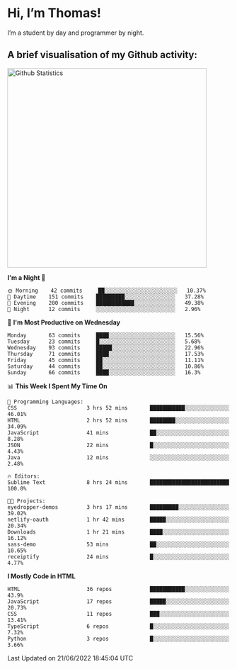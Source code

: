 # Hi, I’m Thomas!
I’m a student by day and programmer by night.

## A brief visualisation of my Github activity:

<img title="My Github Statistics" alt="Github Statistics" width="450px" src="https://github-readme-stats.vercel.app/api?username=thomasrettig&show_icons=true&include_all_commits=true&count_private=true&&hide=issues&theme=tokyonight&border_radius=6px"/>

<!--START_SECTION:waka-->
**I'm a Night 🦉** 

```text
🌞 Morning    42 commits     ██░░░░░░░░░░░░░░░░░░░░░░░   10.37% 
🌆 Daytime    151 commits    █████████░░░░░░░░░░░░░░░░   37.28% 
🌃 Evening    200 commits    ████████████░░░░░░░░░░░░░   49.38% 
🌙 Night      12 commits     ░░░░░░░░░░░░░░░░░░░░░░░░░   2.96%

```
📅 **I'm Most Productive on Wednesday** 

```text
Monday       63 commits     ████░░░░░░░░░░░░░░░░░░░░░   15.56% 
Tuesday      23 commits     █░░░░░░░░░░░░░░░░░░░░░░░░   5.68% 
Wednesday    93 commits     █████░░░░░░░░░░░░░░░░░░░░   22.96% 
Thursday     71 commits     ████░░░░░░░░░░░░░░░░░░░░░   17.53% 
Friday       45 commits     ██░░░░░░░░░░░░░░░░░░░░░░░   11.11% 
Saturday     44 commits     ██░░░░░░░░░░░░░░░░░░░░░░░   10.86% 
Sunday       66 commits     ████░░░░░░░░░░░░░░░░░░░░░   16.3%

```


📊 **This Week I Spent My Time On** 

```text
💬 Programming Languages: 
CSS                      3 hrs 52 mins       ███████████░░░░░░░░░░░░░░   46.01% 
HTML                     2 hrs 52 mins       ████████░░░░░░░░░░░░░░░░░   34.09% 
JavaScript               41 mins             ██░░░░░░░░░░░░░░░░░░░░░░░   8.28% 
JSON                     22 mins             █░░░░░░░░░░░░░░░░░░░░░░░░   4.43% 
Java                     12 mins             ░░░░░░░░░░░░░░░░░░░░░░░░░   2.48%

🔥 Editors: 
Sublime Text             8 hrs 24 mins       █████████████████████████   100.0%

🐱‍💻 Projects: 
eyedropper-demos         3 hrs 17 mins       █████████░░░░░░░░░░░░░░░░   39.02% 
netlify-oauth            1 hr 42 mins        █████░░░░░░░░░░░░░░░░░░░░   20.34% 
Downloads                1 hr 21 mins        ████░░░░░░░░░░░░░░░░░░░░░   16.12% 
sass-demo                53 mins             ██░░░░░░░░░░░░░░░░░░░░░░░   10.65% 
receiptify               24 mins             █░░░░░░░░░░░░░░░░░░░░░░░░   4.77%

```

**I Mostly Code in HTML** 

```text
HTML                     36 repos            ███████████░░░░░░░░░░░░░░   43.9% 
JavaScript               17 repos            █████░░░░░░░░░░░░░░░░░░░░   20.73% 
CSS                      11 repos            ███░░░░░░░░░░░░░░░░░░░░░░   13.41% 
TypeScript               6 repos             █░░░░░░░░░░░░░░░░░░░░░░░░   7.32% 
Python                   3 repos             █░░░░░░░░░░░░░░░░░░░░░░░░   3.66%

```



 Last Updated on 21/06/2022 18:45:04 UTC
<!--END_SECTION:waka-->
